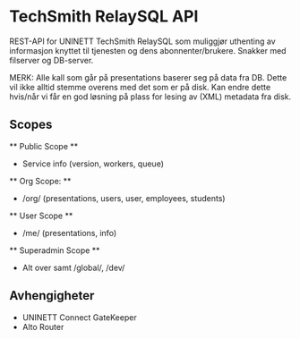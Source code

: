 # TechSmith RelaySQL API

REST-API for UNINETT TechSmith RelaySQL som muliggjør uthenting av informasjon knyttet til tjenesten og dens abonnenter/brukere. Snakker med filserver og DB-server.

MERK: Alle kall som går på presentations baserer seg på data fra DB. Dette vil ikke alltid stemme overens med det som er på disk. Kan endre dette hvis/når vi får en god løsning på plass for lesing av (XML) metadata fra disk.

## Scopes

** Public Scope **

- Service info (version, workers, queue)

** Org Scope: **

- /org/ (presentations, users, user, employees, students)

** User Scope **

- /me/ (presentations, info)

** Superadmin Scope **

- Alt over samt /global/, /dev/

## Avhengigheter

- UNINETT Connect GateKeeper
- Alto Router
